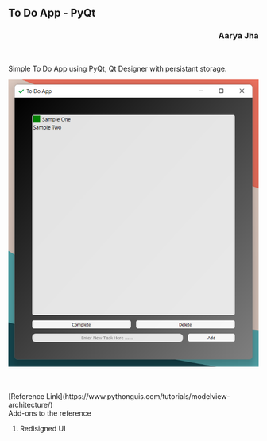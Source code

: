 <h2>To Do App - PyQt</h2>
<h3 align=right>Aarya Jha</h3>
<br>
<p>Simple To Do App using PyQt, Qt Designer with persistant storage.</p>

<div align = "center">

![screenshot](./images/Sample.png)
</div>
<br>
<br>
[Reference Link](https://www.pythonguis.com/tutorials/modelview-architecture/)
<br>
Add-ons to the reference
<ol>
<li>
Redisigned UI
</li>
</ol>